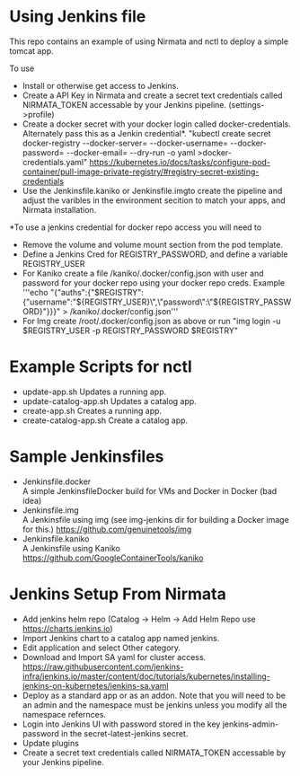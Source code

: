 # Using Jenkins file

This repo contains an example of using Nirmata and nctl to deploy a simple tomcat app.  

To use
- Install or otherwise get access to Jenkins.
- Create a API Key in Nirmata and create a secret text credentials called NIRMATA_TOKEN accessable by your Jenkins pipeline. (settings->profile)
- Create a docker secret with your docker login called docker-credentials. Alternately pass this as a Jenkin credential*.
"kubectl create secret docker-registry --docker-server=<your-registry-server> --docker-username=<your-name> --docker-password=<your-pword> --docker-email=<your-email> --dry-run -o yaml >docker-credentials.yaml"
https://kubernetes.io/docs/tasks/configure-pod-container/pull-image-private-registry/#registry-secret-existing-credentials
- Use the Jenkinsfile.kaniko or Jenkinsfile.imgto create the pipeline and adjust the varibles in the environment secition to match your apps, and Nirmata installation.


*To use a jenkins credential for docker repo access you will need to 

- Remove the volume and volume mount section from the pod template.
- Define a Jenkins Cred for REGISTRY_PASSWORD, and define a variable REGISTRY_USER
- For Kaniko create a file /kaniko/.docker/config.json with user and password for your docker repo using your docker repo creds.  Example
'''echo "{\"auths\":{\"$REGISTRY\":{\"username\":\"${REGISTRY_USER}\",\"password\":\"${REGISTRY_PASSWORD}\"}}}" > /kaniko/.docker/config.json'''
- For Img create /root/.docker/config.json as above or run "img login -u $REGISTRY_USER -p REGISTRY_PASSWORD $REGISTRY"

# Example Scripts for nctl
- update-app.sh           Updates a running app.
- update-catalog-app.sh   Updates a catalog app.
- create-app.sh           Creates a running app.
- create-catalog-app.sh   Create a catalog app.

# Sample Jenkinsfiles
- Jenkinsfile.docker        
A simple JenkinsfileDocker build for VMs and Docker in Docker (bad idea)
- Jenkinsfile.img           
A Jenkinsfile using img (see img-jenkins dir for building a Docker image for this.)
https://github.com/genuinetools/img
- Jenkinsfile.kaniko        
A Jenkinsfile using Kaniko
https://github.com/GoogleContainerTools/kaniko


# Jenkins Setup From Nirmata
- Add jenkins helm repo (Catalog -> Helm -> Add Helm Repo use https://charts.jenkins.io)
- Import Jenkins chart to a catalog app named jenkins.
- Edit application and select Other category.
- Download and Import SA yaml for cluster access.
https://raw.githubusercontent.com/jenkins-infra/jenkins.io/master/content/doc/tutorials/kubernetes/installing-jenkins-on-kubernetes/jenkins-sa.yaml 
- Deploy as a standard app or as an addon.  Note that you will need to be an admin and the namespace must be jenkins unless you modify all the namespace refernces.
- Login into Jenkins UI with password stored in the key jenkins-admin-password in the secret-latest-jenkins secret.
- Update plugins
- Create a secret text credentials called NIRMATA_TOKEN accessable by your Jenkins pipeline.
